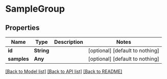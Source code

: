 # SampleGroup


## Properties
Name | Type | Description | Notes
------------ | ------------- | ------------- | -------------
**id** | **String** |  | [optional] [default to nothing]
**samples** | **Any** |  | [optional] [default to nothing]


[[Back to Model list]](../README.md#models) [[Back to API list]](../README.md#api-endpoints) [[Back to README]](../README.md)


